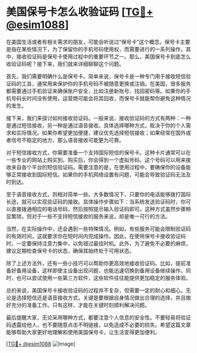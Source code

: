 # 美国保号卡怎么收验证码 [[TG💪+ @esim1088](https://t.me/s/esim1088)]

在美国生活或者有相关需求的朋友，可能会听说过“保号卡”这个概念。保号卡主要是指在某些情况下，为了保留你的手机号码使用权，而需要进行的一系列操作。其中，接收验证码是保号卡使用过程中的重要环节之一。那么，美国保号卡到底怎么收验证码呢？接下来，我们就来详细聊聊这个问题。

首先，我们需要明确什么是保号卡。简单来说，保号卡是一种专门用于接收短信验证码的工具，通常用来保护你的手机号码不被随意更换或注销。在美国，很多服务都需要通过手机验证来确保账户安全，比如注册新账号、找回密码等。如果你的手机号码长时间没有使用，运营商可能会将其回收，而保号卡就能帮你避免这种情况的发生。

接下来，我们来探讨如何接收验证码。一般来说，接收验证码的方式有两种：一种是通过短信接收，另一种是通过语音接收。具体选择哪种方式，取决于你的个人需求和实际情况。如果你希望更加便捷，建议优先选择短信接收；如果经常在国外或者信号不稳定的地方，那么语音接收可能更为可靠。

对于短信接收方式，你需要准备一个支持国际短信的保号卡。这种卡片通常可以在一些专业的网站上购买到。购买后，你会得到一个虚拟号码，这个号码可以用来接收来自各个平台的短信验证码。需要注意的是，在使用过程中，要确保你的设备能够正常接收到国际短信。如果你的手机网络设置有问题，可能会导致验证码无法及时到达。

至于语音接收方式，则相对简单一些。大多数情况下，只要你的电话能够拨打国际长途，就可以实现验证码的接收。具体操作步骤如下：当系统发送验证码时，你可以直接拨通相应的电话号码，然后按照提示输入验证码即可。这种方式虽然步骤稍显繁琐，但对于一些不支持短信接收的服务来说，却是唯一可行的方法。

当然，在实际操作中，还会遇到一些特殊情况。例如，有些服务可能会限制验证码的有效时间，这就要求你在短时间内完成操作。因此，在使用保号卡接收验证码时，一定要保持注意力集中，以免错过最佳时机。此外，为了避免不必要的麻烦，建议定期检查保号卡的状态，确保其始终处于可用状态。

除了上述方法外，还有一些小技巧可以帮助你更高效地接收验证码。比如，提前准备好备用设备，这样即使主设备出现问题，也能迅速切换到备用设备继续操作。同时，也可以尝试使用一些第三方软件，这些软件往往能提供更加稳定的服务体验。

总的来说，美国保号卡接收验证码的过程并不复杂，但需要一定的耐心和细心。无论是选择短信还是语音接收方式，关键是要根据自身情况做出合理的选择，并且做好充分的准备工作。只有这样，才能在关键时刻顺利解决问题。

最后提醒大家，无论采用哪种方式，都要注意个人信息的安全性。不要轻易将验证码透露给他人，也不要随意点击不明链接，以免造成不必要的损失。希望这篇文章能够帮助大家更好地理解和使用美国保号卡，让生活变得更加便利。

[[TG💪+ @esim1088](https://t.me/s/esim1088) ![Image](https://i.postimg.cc/4NQfJmqS/Snipaste-2025-05-13-00-14-12.png)]